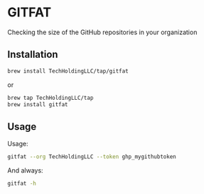 # GITFAT

Checking the size of the GitHub repositories in your organization

## Installation

```sh
brew install TechHoldingLLC/tap/gitfat
```
or 
```sh
brew tap TechHoldingLLC/tap
brew install gitfat
```

## Usage

Usage:
```sh
gitfat --org TechHoldingLLC --token ghp_mygithubtoken
```

And always:
```sh
gitfat -h
```
